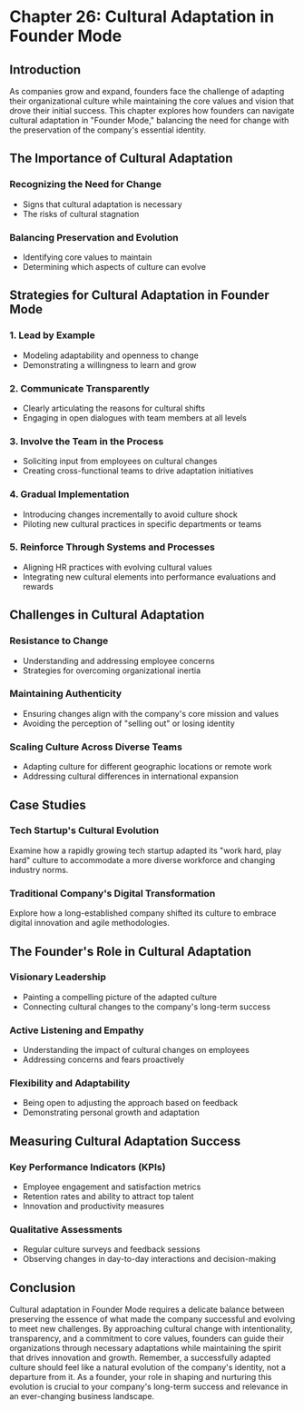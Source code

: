 # Chapter 26: Cultural Adaptation in Founder Mode

## Introduction

As companies grow and expand, founders face the challenge of adapting their organizational culture while maintaining the core values and vision that drove their initial success. This chapter explores how founders can navigate cultural adaptation in "Founder Mode," balancing the need for change with the preservation of the company's essential identity.

## The Importance of Cultural Adaptation

### Recognizing the Need for Change
- Signs that cultural adaptation is necessary
- The risks of cultural stagnation

### Balancing Preservation and Evolution
- Identifying core values to maintain
- Determining which aspects of culture can evolve

## Strategies for Cultural Adaptation in Founder Mode

### 1. Lead by Example
- Modeling adaptability and openness to change
- Demonstrating a willingness to learn and grow

### 2. Communicate Transparently
- Clearly articulating the reasons for cultural shifts
- Engaging in open dialogues with team members at all levels

### 3. Involve the Team in the Process
- Soliciting input from employees on cultural changes
- Creating cross-functional teams to drive adaptation initiatives

### 4. Gradual Implementation
- Introducing changes incrementally to avoid culture shock
- Piloting new cultural practices in specific departments or teams

### 5. Reinforce Through Systems and Processes
- Aligning HR practices with evolving cultural values
- Integrating new cultural elements into performance evaluations and rewards

## Challenges in Cultural Adaptation

### Resistance to Change
- Understanding and addressing employee concerns
- Strategies for overcoming organizational inertia

### Maintaining Authenticity
- Ensuring changes align with the company's core mission and values
- Avoiding the perception of "selling out" or losing identity

### Scaling Culture Across Diverse Teams
- Adapting culture for different geographic locations or remote work
- Addressing cultural differences in international expansion

## Case Studies

### Tech Startup's Cultural Evolution
Examine how a rapidly growing tech startup adapted its "work hard, play hard" culture to accommodate a more diverse workforce and changing industry norms.

### Traditional Company's Digital Transformation
Explore how a long-established company shifted its culture to embrace digital innovation and agile methodologies.

## The Founder's Role in Cultural Adaptation

### Visionary Leadership
- Painting a compelling picture of the adapted culture
- Connecting cultural changes to the company's long-term success

### Active Listening and Empathy
- Understanding the impact of cultural changes on employees
- Addressing concerns and fears proactively

### Flexibility and Adaptability
- Being open to adjusting the approach based on feedback
- Demonstrating personal growth and adaptation

## Measuring Cultural Adaptation Success

### Key Performance Indicators (KPIs)
- Employee engagement and satisfaction metrics
- Retention rates and ability to attract top talent
- Innovation and productivity measures

### Qualitative Assessments
- Regular culture surveys and feedback sessions
- Observing changes in day-to-day interactions and decision-making

## Conclusion

Cultural adaptation in Founder Mode requires a delicate balance between preserving the essence of what made the company successful and evolving to meet new challenges. By approaching cultural change with intentionality, transparency, and a commitment to core values, founders can guide their organizations through necessary adaptations while maintaining the spirit that drives innovation and growth. Remember, a successfully adapted culture should feel like a natural evolution of the company's identity, not a departure from it. As a founder, your role in shaping and nurturing this evolution is crucial to your company's long-term success and relevance in an ever-changing business landscape.
